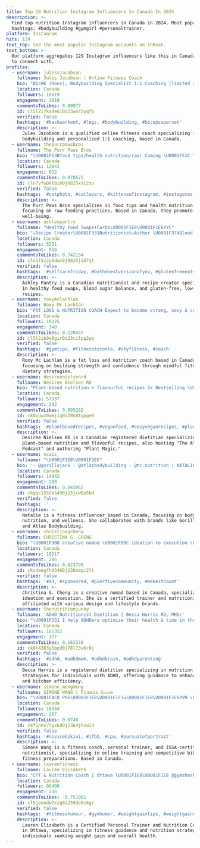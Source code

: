 ```yaml
---
title: Top 10 Nutrition Instagram Influencers In Canada In 2024
description: >-
  Find top nutrition Instagram influencers in Canada in 2024. Most popular
  hashtags: #bodybuilding #gymgirl #personaltrainer.
platform: Instagram
hits: 129
text_top: See the most popular Instagram accounts on inBeat.
text_bottom: >-
  Our platform aggregates 129 Instagram influencers like this in Canada for you
  to connect with.
profiles:
  - username: julessjacobson
    fullname: Jules Jacobson | Online Fitness Coach
    bio: "BScHK (Hons), Bodybuilding Specialist 1:1 Coaching (limited spots) \U0001F517⬇️ @tc.nutrition Jules10 • @vqfit \U0001F517⬇️"
    location: Canada
    followers: 18819
    engagement: 1010
    commentsToLikes: 0.00977
    id: cl5l2i7ka8e610i23wnr5yqf6
    verified: false
    hashtags: '#backworkout, #legs, #bodybuilding, #bicepsuperset'
    description: >-
      Jules Jacobson is a qualified online fitness coach specializing in
      bodybuilding and personalized 1:1 coaching, based in Canada.
  - username: thepurrpawsbros
    fullname: The Purr Paws Bros
    bio: "\U0001F63Bfood tips/health nutrition/raw! Coming \U0001F51C \U0001F969\U0001F4CB\U0001F37D️ ⬜️ Leo \U0001F532 Milo \U0001F7E7 Pablo Join our channels! Ambass: @kittytime99 \U0001F4E3 @meowfestival @catfluence @blogto"
    location: Canada
    followers: 12841
    engagement: 632
    commentsToLikes: 0.078675
    id: cln7vfw8ktbim0j0825xsi2su
    verified: false
    hashtags: '#catphoto, #catlovers, #kittensofinstagram, #instagatos'
    description: >-
      The Purr Paws Bros specializes in food tips and health nutrition for cats,
      focusing on raw feeding practices. Based in Canada, they promote feline
      well-being.
  - username: ashleypantry
    fullname: "Healthy Food Swaps⬇️Carbs\U0001F1E8\U0001F1E6YYC"
    bio: "✏️Recipe Creator\U0001F331Nutritionist✍️Author \U0001F374Blood Sugar Balance•GF•Low Sugar \U0001F50EHealth & Wellness Influencer \U0001F49ANutrition Coaching ⌨️DM to inquire or collab!"
    location: Canada
    followers: 5551
    engagement: 916
    commentsToLikes: 0.742134
    id: cln1l5z2y8duc0j08zhji87yt
    verified: false
    hashtags: '#selfcarefriday, #bethebestversionofyou, #glutenfreeeats, #pumpkinrecipe'
    description: >-
      Ashley Pantry is a Canadian nutritionist and recipe creator specializing
      in healthy food swaps, blood sugar balance, and gluten-free, low-sugar
      recipes.
  - username: roxymclachlan
    fullname: Roxy Mc Lachlan
    bio: "FAT LOSS & NUTRITION COACH Expect to become strong, sexy & confident - mind & body! View HIGHLIGHTS for lifelong results\U0001FAF6\U0001F3FC Apply for Coaching\U0001F447\U0001F3FD"
    location: Canada
    followers: 10225
    engagement: 348
    commentsToLikes: 0.120437
    id: cl5l2ib9e8gir0i23cilpq2wo
    verified: false
    hashtags: '#gymtips, #fitnesstoronto, #skyfitness, #coach'
    description: >-
      Roxy Mc Lachlan is a fat loss and nutrition coach based in Canada,
      focusing on building strength and confidence through mindful fitness and
      dietary strategies.
  - username: desireenielsenrd
    fullname: Desiree Nielsen RD
    bio: "Plant-based nutrition + flavourful recipes 2x Bestselling \U0001F4DA \U0001F3A7@theallsortspod PREORDER PLANT MAGIC \U0001FA84 today! ⬇️"
    location: Canada
    followers: 57337
    engagement: 292
    commentsToLikes: 0.095262
    id: ck0vuwz0wmjiq0i19n8tgpge0
    verified: false
    hashtags: '#plantbasedrecipes, #veganfood, #easyveganrecipes, #plantmagicbook'
    description: >-
      Desiree Nielsen RD is a Canadian registered dietitian specializing in
      plant-based nutrition and flavorful recipes, also hosting "The All Sorts
      Podcast" and authoring "Plant Magic."
  - username: ncais_
    fullname: "\U0001F1E8\U0001F1E6"
    bio: '- @gorillajack - @atlasbodybuilding - @tc.nutrition | NATALIE10'
    location: Canada
    followers: 14942
    engagement: 288
    commentsToLikes: 0.043062
    id: ckqqc1559x5490j23jcw0u5bd
    verified: false
    hashtags: ''
    description: >-
      Natalie is a fitness influencer based in Canada, focusing on bodybuilding,
      nutrition, and wellness. She collaborates with brands like Gorilla Jack
      and Atlas Bodybuilding.
  - username: christinagcheng
    fullname: CHRISTINA G. CHENG
    bio: "\U0001F30D creative nomad \U0001F50C ideation to execution \U0001F5A4 @yute.studio \U0001F5E3 @sohohouse \U0001FAF1\U0001F3FD‍\U0001FAF2\U0001F3FE @eastruncrew @eastroom \U0001F331 certified trainer & nutritionist"
    location: Canada
    followers: 10517
    engagement: 286
    commentsToLikes: 0.023795
    id: ckx4eegfh05460j23bmagc2lt
    verified: false
    hashtags: '#ad, #sponsored, #pierfivecommunity, #makeitcount'
    description: >-
      Christina G. Cheng is a creative nomad based in Canada, specializing in
      ideation and execution. She is a certified trainer and nutritionist,
      affiliated with various design and lifestyle brands.
  - username: thenutritionjunky
    fullname: 'ADHD Nutritionist Dietitian | Becca Harris RD, MHSc'
    bio: "\U0001F331 I help ADHDers optimize their health & time in the kitchen JOIN THE ADHD NUTRITION COURSE WAITLIST ⬇️"
    location: Canada
    followers: 105352
    engagement: 377
    commentsToLikes: 0.163228
    id: ck8t4303p5bpd0j78l73s6r8j
    verified: false
    hashtags: '#adhd, #adhdmom, #adhdbrain, #adhdparenting'
    description: >-
      Becca Harris is a registered dietitian specializing in nutrition
      strategies for individuals with ADHD, offering guidance to enhance health
      and kitchen efficiency.
  - username: simone_mengmeng
    fullname: SIMONE WANG | Fɪᴛɴᴇss Cᴏᴀᴄʜ
    bio: "\U0001F4CD PVG\U0001F1E8\U0001F1F3⇆\U0001F1E8\U0001F1E6YVR \U0001F31F Online Coach ❖ Personal Trainer \U0001F957 ISSA Sport Nutritionist \U0001F459 CPA Bikini Competitor \U0001F310 @hd.muscle SIMONE \U0001F49A @gritandgrubbc SIMONE10"
    location: Canada
    followers: 16434
    engagement: 267
    commentsToLikes: 0.0748
    id: ckf5nnv7lyx6d0j2369jhcw23
    verified: false
    hashtags: '#novicebikini, #ifbb, #cpa, #pursuitofportrait'
    description: >-
      Simone Wang is a fitness coach, personal trainer, and ISSA-certified sport
      nutritionist, specializing in online training and competitive bikini
      fitness preparations. Based in Canada.
  - username: lxwrenfitness
    fullname: Lauren Elizabeth
    bio: "CPT & Nutrition Coach | Ottawa \U0001F1E8\U0001F1E6 @gymshark & @ehplabs & @helimixco: LXWREN Apply for 1 on 1 Coaching ⤵️"
    location: Canada
    followers: 86400
    engagement: 238
    commentsToLikes: -0.751061
    id: cl5jeoedw7xzg0i239de0c6gr
    verified: false
    hashtags: '#fitnesshumour, #gymhumor, #weightgaintips, #weightgainmeals'
    description: >-
      Lauren Elizabeth is a Certified Personal Trainer and Nutrition Coach based
      in Ottawa, specializing in fitness guidance and nutrition strategies for
      individuals seeking weight gain and overall health.
---
```


